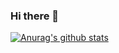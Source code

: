 ### Hi there 👋

[![Anurag's github stats](https://github-readme-stats.vercel.app/api?username=tbfungeek&count_private=true)](https://github.com/anuraghazra/github-readme-stats)


<!--
**tbfungeek/tbfungeek** is a ✨ _special_ ✨ repository because its `README.md` (this file) appears on your GitHub profile.

Here are some ideas to get you started:

- 🔭 I’m currently working on ...
- 🌱 I’m currently learning ...
- 👯 I’m looking to collaborate on ...
- 🤔 I’m looking for help with ...
- 💬 Ask me about ...
- 📫 How to reach me: ...
- 😄 Pronouns: ...
- ⚡ Fun fact: ...
-->
